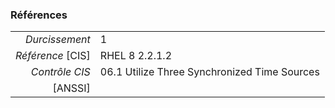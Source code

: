 ### Références

|                 |    |
|----------------:|:---|
|   *Durcissement*| 1 |
|*Référence* [CIS]| RHEL 8 2.2.1.2 |
|   *Contrôle CIS*| 06.1 Utilize Three Synchronized Time Sources |
|          [ANSSI]|  |
